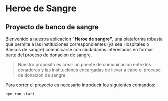 # Heroe de Sangre
## Proyecto de banco de sangre

Bienvenido a nuestra aplicacion **"Heroe de sangre"**, una plataforma robusta que permite a las instituciones
correspondientes (ya sea Hospitales o Bancos de sangre) comunicarse con ciudadanos interesados en formar
parte del proceso de donacion de sangre.

> Nuestro proposito es crear un puente de comunicacion entre los donadores y las instituciones encargadas de llevar a cabo
>el proceso de donacion de sangre.

Para correr el proyecto es necesario introducir los siguientes comandos:
```
npm run start

```
